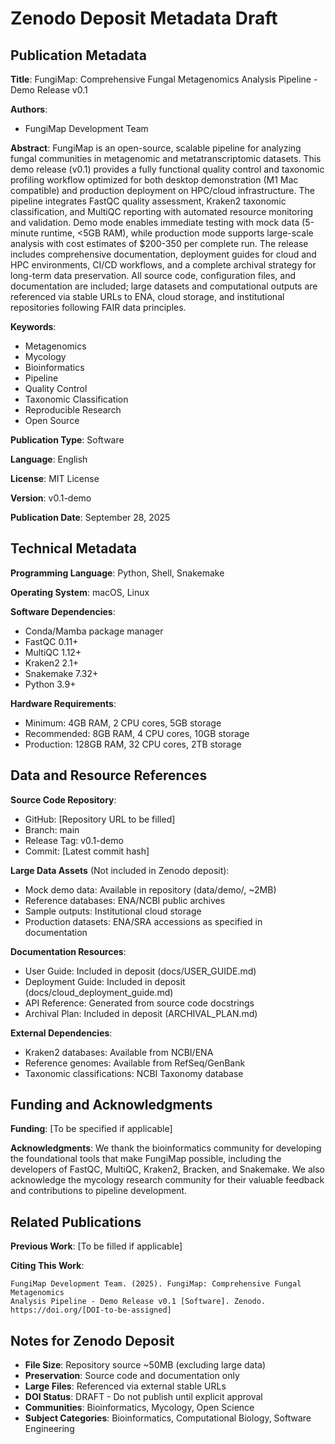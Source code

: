 # Zenodo Deposit Metadata Draft

## Publication Metadata

**Title**: FungiMap: Comprehensive Fungal Metagenomics Analysis Pipeline - Demo Release v0.1

**Authors**: 
- FungiMap Development Team

**Abstract**:
FungiMap is an open-source, scalable pipeline for analyzing fungal communities in metagenomic and metatranscriptomic datasets. This demo release (v0.1) provides a fully functional quality control and taxonomic profiling workflow optimized for both desktop demonstration (M1 Mac compatible) and production deployment on HPC/cloud infrastructure. The pipeline integrates FastQC quality assessment, Kraken2 taxonomic classification, and MultiQC reporting with automated resource monitoring and validation. Demo mode enables immediate testing with mock data (5-minute runtime, <5GB RAM), while production mode supports large-scale analysis with cost estimates of $200-350 per complete run. The release includes comprehensive documentation, deployment guides for cloud and HPC environments, CI/CD workflows, and a complete archival strategy for long-term data preservation. All source code, configuration files, and documentation are included; large datasets and computational outputs are referenced via stable URLs to ENA, cloud storage, and institutional repositories following FAIR data principles.

**Keywords**: 
- Metagenomics
- Mycology
- Bioinformatics
- Pipeline
- Quality Control
- Taxonomic Classification
- Reproducible Research
- Open Source

**Publication Type**: Software

**Language**: English

**License**: MIT License

**Version**: v0.1-demo

**Publication Date**: September 28, 2025

## Technical Metadata

**Programming Language**: Python, Shell, Snakemake

**Operating System**: macOS, Linux

**Software Dependencies**: 
- Conda/Mamba package manager
- FastQC 0.11+
- MultiQC 1.12+
- Kraken2 2.1+
- Snakemake 7.32+
- Python 3.9+

**Hardware Requirements**: 
- Minimum: 4GB RAM, 2 CPU cores, 5GB storage
- Recommended: 8GB RAM, 4 CPU cores, 10GB storage
- Production: 128GB RAM, 32 CPU cores, 2TB storage

## Data and Resource References

**Source Code Repository**: 
- GitHub: [Repository URL to be filled]
- Branch: main
- Release Tag: v0.1-demo
- Commit: [Latest commit hash]

**Large Data Assets** (Not included in Zenodo deposit):
- Mock demo data: Available in repository (data/demo/, ~2MB)
- Reference databases: ENA/NCBI public archives
- Sample outputs: Institutional cloud storage
- Production datasets: ENA/SRA accessions as specified in documentation

**Documentation Resources**:
- User Guide: Included in deposit (docs/USER_GUIDE.md)
- Deployment Guide: Included in deposit (docs/cloud_deployment_guide.md)
- API Reference: Generated from source code docstrings
- Archival Plan: Included in deposit (ARCHIVAL_PLAN.md)

**External Dependencies**: 
- Kraken2 databases: Available from NCBI/ENA
- Reference genomes: Available from RefSeq/GenBank
- Taxonomic classifications: NCBI Taxonomy database

## Funding and Acknowledgments

**Funding**: [To be specified if applicable]

**Acknowledgments**: 
We thank the bioinformatics community for developing the foundational tools that make FungiMap possible, including the developers of FastQC, MultiQC, Kraken2, Bracken, and Snakemake. We also acknowledge the mycology research community for their valuable feedback and contributions to pipeline development.

## Related Publications

**Previous Work**: [To be filled if applicable]

**Citing This Work**:
```
FungiMap Development Team. (2025). FungiMap: Comprehensive Fungal Metagenomics 
Analysis Pipeline - Demo Release v0.1 [Software]. Zenodo. 
https://doi.org/[DOI-to-be-assigned]
```

## Notes for Zenodo Deposit

- **File Size**: Repository source ~50MB (excluding large data)
- **Preservation**: Source code and documentation only
- **Large Files**: Referenced via external stable URLs
- **DOI Status**: DRAFT - Do not publish until explicit approval
- **Communities**: Bioinformatics, Mycology, Open Science
- **Subject Categories**: Bioinformatics, Computational Biology, Software Engineering